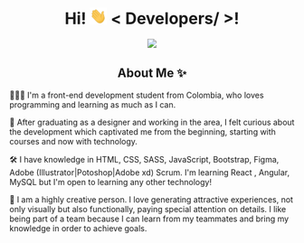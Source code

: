 
<h1 align="center">Hi! <img src="https://raw.githubusercontent.com/ABSphreak/ABSphreak/master/gifs/Hi.gif" width="30px"> < Developers/ >!</h1>

<p align="center">
  <a href="https://github.com/DenverCoder1/readme-typing-svg"><img src="https://readme-typing-svg.herokuapp.com?font=Time+New+Roman&color=cyan&size=25&center=true&vCenter=true&width=600&height=100&lines=I'am+Carolina+Uribe+Botero..&hearts;++;Designer|Front-End+Developer;Software+development+student..<3"></a>
</p>
  
<h2 align="center"> About Me ✨ </h2>

<p>🙋🏼‍♀️  I'm a front-end development student from Colombia, who loves programming and learning as much as I can.
  
🚀  After graduating as a designer and working in the area, I felt curious about the development which captivated me from the beginning, starting with courses and now with technology.
  
🛠  I have knowledge in HTML, CSS, SASS, JavaScript, Bootstrap, Figma, Adobe (Illustrator|Potoshop|Adobe xd) Scrum. I'm learning React , Angular, MySQL but I'm open to learning any other technology!
  
🎨  I am a highly creative person. I love generating attractive experiences, not only visually but also functionally, paying special attention on details. I like being part of a team because I can learn from my teammates and bring my knowledge in order to achieve goals.</p>




<!--
**caro1017/caro1017** is a ✨ _special_ ✨ repository because its `README.md` (this file) appears on your GitHub profile.

Here are some ideas to get you started:

- 🔭 I’m currently working on ...
- 🌱 I’m currently learning ...
- 👯 I’m looking to collaborate on ...
- 🤔 I’m looking for help with ...
- 💬 Ask me about ...
- 📫 How to reach me: ...
- 😄 Pronouns: ...
- ⚡ Fun fact: ...
-->
